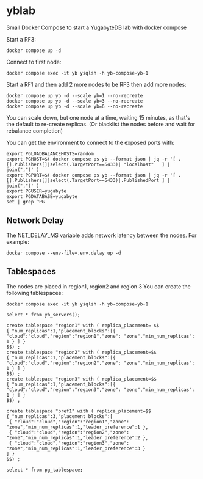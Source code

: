 # yblab
Small Docker Compose to start a YugabyteDB lab with docker compose

Start a RF3:
```
docker compose up -d
```

Connect to first node:
```
docker compose exec -it yb ysqlsh -h yb-compose-yb-1
```

Start a RF1 and then add 2 more nodes to be RF3 then add more nodes:

```
docker compose up yb -d --scale yb=1 --no-recreate
docker compose up yb -d --scale yb=3 --no-recreate
docker compose up yb -d --scale yb=6 --no-recreate
```

You can scale down, but one node at a time, waiting 15 minutes, as that's the default to re-create replicas. 
(Or blacklist the nodes before and wait for rebalance completion)

You can get the environment to connect to the exposed ports with:
```
export PGLOADBALANCEHOSTS=random
export PGHOST=$( docker compose ps yb --format json | jq -r '[ .[].Publishers[]|select(.TargetPort==5433)| "localhost"   ] | join(",")' )
export PGPORT=$( docker compose ps yb --format json | jq -r '[ .[].Publishers[]|select(.TargetPort==5433)|.PublishedPort ] | join(",")' )
export PGUSER=yugabyte
export PGDATABASE=yugabyte
set | grep ^PG
```

## Network Delay
The NET_DELAY_MS variable adds network latency between the nodes. For example:
```
docker compose --env-file=.env.delay up -d
```

## Tablespaces
The nodes are placed in region1, region2 and region 3
You can create the following tablespaces:
```
docker compose exec -it yb ysqlsh -h yb-compose-yb-1

select * from yb_servers();

create tablespace "region1" with ( replica_placement= $$
{ "num_replicas":1,"placement_blocks":[{ "cloud":"cloud","region":"region1","zone": "zone","min_num_replicas": 1 } ] }
$$) ;
create tablespace "region2" with ( replica_placement=$$
{ "num_replicas":1,"placement_blocks":[{ "cloud":"cloud","region":"region2","zone": "zone","min_num_replicas": 1 } ] }
$$) ;
create tablespace "region3" with ( replica_placement=$$
{ "num_replicas":1,"placement_blocks":[{ "cloud":"cloud","region":"region3","zone": "zone","min_num_replicas": 1 } ] }
$$) ;

create tablespace "pref1" with ( replica_placement=$$
{ "num_replicas":3,"placement_blocks":[
 { "cloud":"cloud","region":"region1","zone": "zone","min_num_replicas":1,"leader_preference":1 },
 { "cloud":"cloud","region":"region2","zone": "zone","min_num_replicas":1,"leader_preference":2 },
 { "cloud":"cloud","region":"region3","zone": "zone","min_num_replicas":1,"leader_preference":3 }
] }
$$) ;

select * from pg_tablespace;

```

